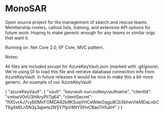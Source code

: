 # MonoSAR

Open source project for the management of search and rescue teams. 
Membership rosters, callout lists, training, and extensive API options for future work.
Hoping to make generic enough for any teams or similar orgs that want it.

Running on .Net Core 2.0, EF Core, MVC pattern. 

Notes:

All files are included *except* for AzureKeyVault.json (marked with .gitignore). We're using DI to load this file and retrieve database connection info from AzureKeyVault. In future releases it would be nice to make this a bit more generic. An example of our AzureKeyVault:

{
  "azureKeyVault": {
    "vault": "keyvault-ourcoolkeyvaultname",
    "clientId": "smbwV0nU3HAryPIiTq64",
    "clientSecret": "ftX5vrAJ7vyB0MvFOMDA82b9K5uqVHCeWdeGqgu8Cb3bhwVtkMDaLnbCT6g4k6Ln5N3s3qjwta2N1jY7fpV8NY0HvCBasTH1ukH"
  }
}
